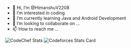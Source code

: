 - 👋 Hi, I’m @HimanshuV2208
- 👀 I’m interested in coding
- 🌱 I’m currently learning Java and Android Development
- 💞️ I’m looking to collaborate on ...
- 📫 How to reach me ...

![CodeChef Stats](https://codechef-readme-stats.onrender.com/himanshu2208v?v=1)
![Codeforces Stats Card](https://codeforces-stats-api.herokuapp.com/stats?username=himanshu2208&theme=1)

<!---
HimanshuV2208/HimanshuV2208 is a ✨ special ✨ repository because its `README.md` (this file) appears on your GitHub profile.
You can click the Preview link to take a look at your changes.
--->
